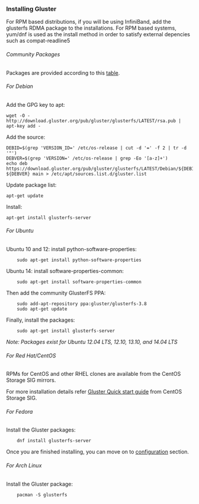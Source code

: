 ### Installing Gluster

For RPM based distributions, if you will be using InfiniBand, add the
glusterfs RDMA package to the installations. For RPM based systems, yum/dnf
is used as the install method in order to satisfy external depencies
such as compat-readline5

###### Community Packages

Packages are provided according to this [table](./Community_Packages.md).

###### For Debian

Add the GPG key to apt:

    wget -O - http://download.gluster.org/pub/gluster/glusterfs/LATEST/rsa.pub | apt-key add -

Add the source:

    DEBID=$(grep 'VERSION_ID=' /etc/os-release | cut -d '=' -f 2 | tr -d '"')
    DEBVER=$(grep 'VERSION=' /etc/os-release | grep -Eo '[a-z]+')
    echo deb https://download.gluster.org/pub/gluster/glusterfs/LATEST/Debian/${DEBID}/apt ${DEBVER} main > /etc/apt/sources.list.d/gluster.list

Update package list:

    apt-get update

Install:

    apt-get install glusterfs-server


###### For Ubuntu

Ubuntu 10 and 12: install python-software-properties:

		sudo apt-get install python-software-properties

Ubuntu 14: install software-properties-common:

		sudo apt-get install software-properties-common

Then add the community GlusterFS PPA:

		sudo add-apt-repository ppa:gluster/glusterfs-3.8
		sudo apt-get update

Finally, install the packages:

		sudo apt-get install glusterfs-server

*Note: Packages exist for Ubuntu 12.04 LTS, 12.10, 13.10, and 14.04
LTS*

###### For Red Hat/CentOS

RPMs for CentOS and other RHEL clones are available from the
CentOS Storage SIG mirrors.

For more installation details refer [Gluster Quick start guide](https://wiki.centos.org/SpecialInterestGroup/Storage/gluster-Quickstart) from CentOS Storage SIG.

###### For Fedora

Install the Gluster packages:

		dnf install glusterfs-server

Once you are finished installing, you can move on to [configuration](./Configure.md) section.

###### For Arch Linux

Install the Gluster package:

        pacman -S glusterfs

